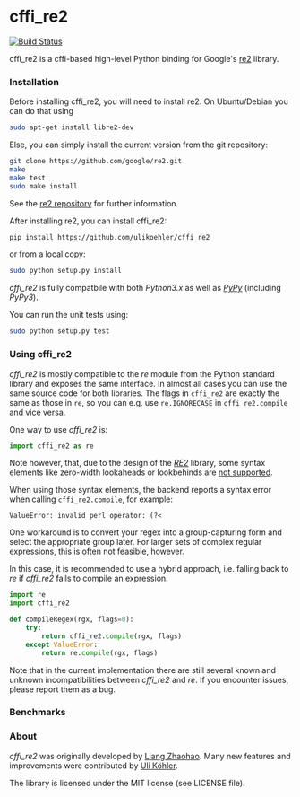 # cffi_re2
[![Build Status](https://travis-ci.org/vls/cffi_re2.png)](https://travis-ci.org/vls/cffi_re2)

cffi_re2 is a cffi-based high-level Python binding for Google's [re2](https://github.com/google/re2) library.

### Installation

Before installing cffi_re2, you will need to install re2. On Ubuntu/Debian you can do that using

```bash
sudo apt-get install libre2-dev
```

Else, you can simply install the current version from the git repository:

```bash
git clone https://github.com/google/re2.git
make
make test
sudo make install
```

See the [re2 repository](https://github.com/google/re2) for further information.

After installing re2, you can install cffi_re2:

```bash
pip install https://github.com/ulikoehler/cffi_re2
```
or from a local copy:
```bash
sudo python setup.py install
```

*cffi_re2* is fully compatbile with both *Python3.x* as well as [*PyPy*](pypy.org) (including *PyPy3*). 

You can run the unit tests using:
```bash
sudo python setup.py test
```

### Using cffi_re2

*cffi_re2* is mostly compatible to the *re* module from the Python standard library and exposes the same interface. In almost all cases you can use the same source code for both libraries. The flags in `cffi_re2` are exactly the same as those in `re`, so you can e.g. use `re.IGNORECASE` in `cffi_re2.compile` and vice versa.

One way to use *cffi_re2* is:

```python
import cffi_re2 as re
```

Note however, that, due to the design of the [*RE2*](https://github.com/google/re2) library, some syntax elements like zero-width lookaheads or lookbehinds are [not supported](https://github.com/google/re2/wiki/Syntax).

When using those syntax elements, the backend reports a syntax error when calling `cffi_re2.compile`, for example:

```
ValueError: invalid perl operator: (?<
```

One workaround is to convert your regex into a group-capturing form and select the appropriate group later. For larger sets of complex regular expressions, this is often not feasible, however.

In this case, it is recommended to use a hybrid approach, i.e. falling back to *re* if *cffi_re2* fails to compile an expression.

```python
import re
import cffi_re2

def compileRegex(rgx, flags=0):
    try:
        return cffi_re2.compile(rgx, flags)
    except ValueError:
        return re.compile(rgx, flags)
``` 

Note that in the current implementation there are still several known and unknown incompatibilities between *cffi_re2* and *re*. If you encounter issues, please report them as a bug.

### Benchmarks

### About

*cffi_re2* was originally developed by [Liang Zhaohao](https://github.com/vls). Many new features and improvements were contributed by [Uli Köhler](https://github.com/ulikoehler).

The library is licensed under the MIT license (see LICENSE file).
